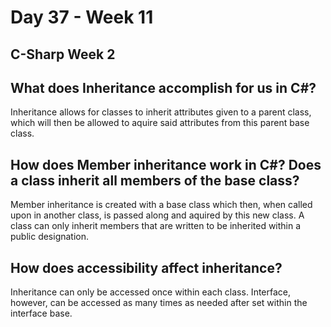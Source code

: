 # Day 37 - Week 11
## C-Sharp Week 2

## What does Inheritance accomplish for us in C#?
Inheritance allows for classes to inherit attributes given to a parent class, which will then be allowed to aquire said attributes from this parent base class.
## How does Member inheritance work in C#? Does a class inherit all members of the base class?
Member inheritance is created with a base class which then, when called upon in another class, is passed along and aquired by this new class. A class can only inherit members that are written to be inherited within a public designation. 
## How does accessibility affect inheritance?
Inheritance can only be accessed once within each class. Interface, however, can be accessed as many times as needed after set within the interface base.